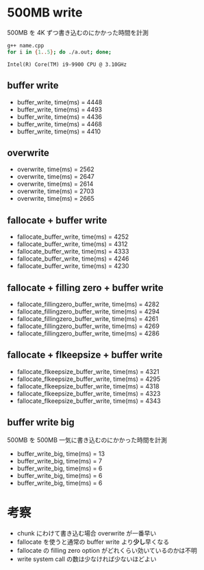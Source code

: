 # 500MB write

500MB を 4K ずつ書き込むのにかかった時間を計測

```sh
g++ name.cpp
for i in {1..5}; do ./a.out; done;
```

`Intel(R) Core(TM) i9-9900 CPU @ 3.10GHz`

## buffer write

- buffer_write, time(ms) = 4448
- buffer_write, time(ms) = 4493
- buffer_write, time(ms) = 4436
- buffer_write, time(ms) = 4468
- buffer_write, time(ms) = 4410

## overwrite

- overwrite, time(ms) = 2562
- overwrite, time(ms) = 2647
- overwrite, time(ms) = 2614
- overwrite, time(ms) = 2703
- overwrite, time(ms) = 2665

## fallocate + buffer write

- fallocate_buffer_write, time(ms) = 4252
- fallocate_buffer_write, time(ms) = 4312
- fallocate_buffer_write, time(ms) = 4333
- fallocate_buffer_write, time(ms) = 4246
- fallocate_buffer_write, time(ms) = 4230

## fallocate + filling zero + buffer write

- fallocate_fillingzero_buffer_write, time(ms) = 4282
- fallocate_fillingzero_buffer_write, time(ms) = 4294
- fallocate_fillingzero_buffer_write, time(ms) = 4261
- fallocate_fillingzero_buffer_write, time(ms) = 4269
- fallocate_fillingzero_buffer_write, time(ms) = 4286

## fallocate + flkeepsize + buffer write

- fallocate_flkeepsize_buffer_write, time(ms) = 4321
- fallocate_flkeepsize_buffer_write, time(ms) = 4295
- fallocate_flkeepsize_buffer_write, time(ms) = 4318
- fallocate_flkeepsize_buffer_write, time(ms) = 4323
- fallocate_flkeepsize_buffer_write, time(ms) = 4343

## buffer write big

500MB を 500MB 一気に書き込むのにかかった時間を計測

- buffer_write_big, time(ms) = 13
- buffer_write_big, time(ms) = 7
- buffer_write_big, time(ms) = 6
- buffer_write_big, time(ms) = 6
- buffer_write_big, time(ms) = 6

# 考察

- chunk にわけて書き込む場合 overwrite が一番早い
- fallocate を使うと通常の buffer write より**少し**早くなる
- fallocate の filling zero option がどれくらい効いているのかは不明
- write system call の数は少なければ少ないほどよい